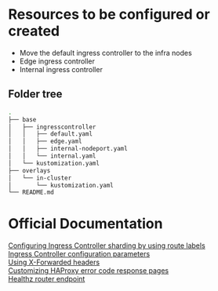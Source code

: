 # Resources to be configured or created

- Move the default ingress controller to the infra nodes
- Edge ingress controller
- Internal ingress controller

## Folder tree

```bash
.
├── base
│   ├── ingresscontroller
│   │   ├── default.yaml
│   │   ├── edge.yaml
│   │   ├── internal-nodeport.yaml
│   │   └── internal.yaml
│   └── kustomization.yaml
├── overlays
│   └── in-cluster
│       └── kustomization.yaml
└── README.md
```

# Official Documentation

[Configuring Ingress Controller sharding by using route labels](https://docs.openshift.com/container-platform/4.11/networking/configuring_ingress_cluster_traffic/configuring-ingress-cluster-traffic-ingress-controller.html#nw-ingress-sharding-route-labels_configuring-ingress-cluster-traffic-ingress-controller)<br>
[Ingress Controller configuration parameters](https://docs.openshift.com/container-platform/4.11/networking/ingress-operator.html#nw-ingress-controller-configuration-parameters_configuring-ingress)<br>
[Using X-Forwarded headers](https://docs.openshift.com/container-platform/4.11/networking/ingress-operator.html#nw-using-ingress-forwarded_configuring-ingress)<br>
[Customizing HAProxy error code response pages](https://docs.openshift.com/container-platform/4.11/networking/ingress-operator.html#nw-customize-ingress-error-pages_configuring-ingress)<br>
[Healthz router endpoint](https://github.com/openshift/router/blob/master/pkg/router/metrics/health.go#L40)

